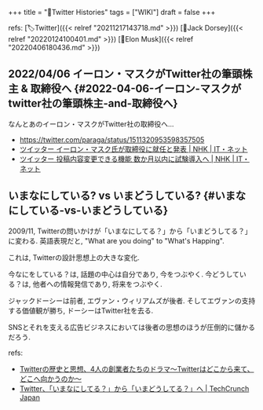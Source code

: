 +++
title = "📝Twitter Histories"
tags = ["WIKI"]
draft = false
+++

refs: [🏷Twitter]({{< relref "20211217143718.md" >}}) [📝Jack Dorsey]({{< relref "20220124100401.md" >}}) [📝Elon Musk]({{< relref "20220406180436.md" >}})


## 2022/04/06 イーロン・マスクがTwitter社の筆頭株主 & 取締役へ {#2022-04-06-イーロン-マスクがtwitter社の筆頭株主-and-取締役へ}

なんとあのイーロン・マスクがTwitter社の取締役へ...

-   <https://twitter.com/paraga/status/1511320953598357505>
-   [ツイッター イーロン・マスク氏が取締役に就任と発表 | NHK | IT・ネット](https://www3.nhk.or.jp/news/html/20220406/k10013569131000.html)
-   [ツイッター 投稿内容変更できる機能 数か月以内に試験導入へ | NHK | IT・ネット](https://www3.nhk.or.jp/news/html/20220406/k10013569501000.html)


## いまなにしている? vs いまどうしている? {#いまなにしている-vs-いまどうしている}

2009/11, Twitterの問いかけが「いまなにしてる？」から「いまどうしてる？」に変わる.
英語表現だと, "What are you doing" to "What's Happing".

これは, Twitterの設計思想上の大きな変化.

今なにをしている？は, 話題の中心は自分であり, 今をつぶやく.
今どうしている？は, 他者への情報発信であり, 将来をつぶやく.

ジャックドーシーは前者, エヴァン・ウィリアムズが後者.
そしてエヴァンの支持する価値観が勝ち, ドーシーはTwitter社を去る.

SNSとそれを支える広告ビジネスにおいては後者の思想のほうが圧倒的に儲かるだろう.

refs:

-   [Twitterの歴史と思想、4人の創業者たちのドラマ～Twitterはどこから来て、どこへ向かうのか～](https://gaiax-socialmedialab.jp/post-28084/)
-   [Twitter、「いまなにしてる？」から「いまどうしてる？」へ | TechCrunch Japan](https://jp.techcrunch.com/2009/11/20/20091119twitter-now-asks-whats-happening/)
